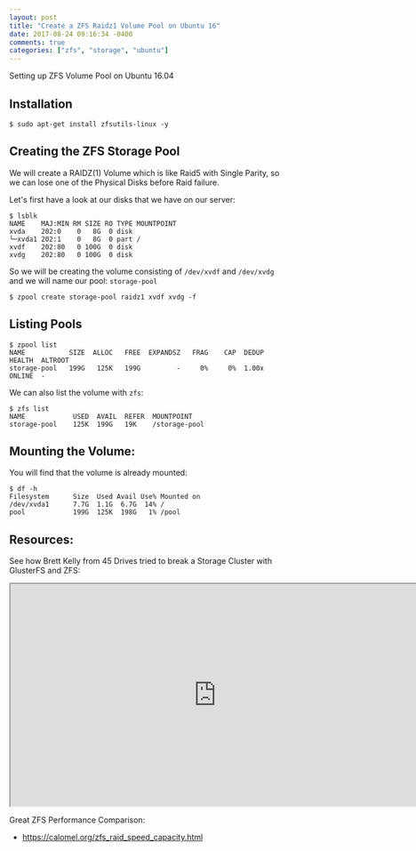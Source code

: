 ```yaml
---
layout: post
title: "Create a ZFS Raidz1 Volume Pool on Ubuntu 16"
date: 2017-08-24 09:16:34 -0400
comments: true
categories: ["zfs", "storage", "ubuntu"]
---
```


Setting up ZFS Volume Pool on Ubuntu 16.04

## Installation

```
$ sudo apt-get install zfsutils-linux -y
```

## Creating the ZFS Storage Pool

We will create a RAIDZ(1) Volume which is like Raid5 with Single Parity, so we can lose one of the Physical Disks before Raid failure.

Let's first have a look at our disks that we have on our server:

```
$ lsblk
NAME    MAJ:MIN RM SIZE RO TYPE MOUNTPOINT
xvda    202:0    0   8G  0 disk
└─xvda1 202:1    0   8G  0 part /
xvdf    202:80   0 100G  0 disk 
xvdg    202:80   0 100G  0 disk 
```

So we will be creating the volume consisting of `/dev/xvdf` and `/dev/xvdg` and we will name our pool: `storage-pool`

```
$ zpool create storage-pool raidz1 xvdf xvdg -f
```

## Listing Pools

```
$ zpool list
NAME           SIZE  ALLOC   FREE  EXPANDSZ   FRAG    CAP  DEDUP  HEALTH  ALTROOT
storage-pool   199G   125K   199G         -     0%     0%  1.00x  ONLINE  -
```

We can also list the volume with `zfs`:

```
$ zfs list
NAME            USED  AVAIL  REFER  MOUNTPOINT
storage-pool    125K  199G   19K    /storage-pool
```

## Mounting the Volume:

You will find that the volume is already mounted:

```
$ df -h
Filesystem      Size  Used Avail Use% Mounted on
/dev/xvda1      7.7G  1.1G  6.7G  14% /
pool            199G  125K  198G   1% /pool
```

## Resources:

See how Brett Kelly from 45 Drives tried to break a Storage Cluster with GlusterFS and ZFS:

<center><iframe width="740" height="400" src="https://www.youtube.com/embed/A0wV4k58RIs?color=white&theme=light"></iframe></center>


Great ZFS Performance Comparison:

- https://calomel.org/zfs_raid_speed_capacity.html
